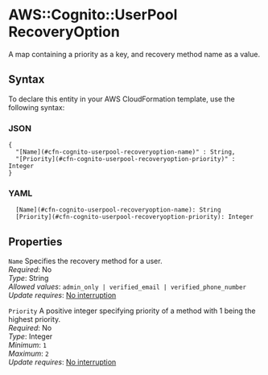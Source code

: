 # AWS::Cognito::UserPool RecoveryOption<a name="aws-properties-cognito-userpool-recoveryoption"></a>

A map containing a priority as a key, and recovery method name as a value\.

## Syntax<a name="aws-properties-cognito-userpool-recoveryoption-syntax"></a>

To declare this entity in your AWS CloudFormation template, use the following syntax:

### JSON<a name="aws-properties-cognito-userpool-recoveryoption-syntax.json"></a>

```
{
  "[Name](#cfn-cognito-userpool-recoveryoption-name)" : String,
  "[Priority](#cfn-cognito-userpool-recoveryoption-priority)" : Integer
}
```

### YAML<a name="aws-properties-cognito-userpool-recoveryoption-syntax.yaml"></a>

```
  [Name](#cfn-cognito-userpool-recoveryoption-name): String
  [Priority](#cfn-cognito-userpool-recoveryoption-priority): Integer
```

## Properties<a name="aws-properties-cognito-userpool-recoveryoption-properties"></a>

`Name` <a name="cfn-cognito-userpool-recoveryoption-name"></a>
Specifies the recovery method for a user\.  
_Required_: No  
_Type_: String  
_Allowed values_: `admin_only | verified_email | verified_phone_number`  
_Update requires_: [No interruption](https://docs.aws.amazon.com/AWSCloudFormation/latest/UserGuide/using-cfn-updating-stacks-update-behaviors.html#update-no-interrupt)

`Priority` <a name="cfn-cognito-userpool-recoveryoption-priority"></a>
A positive integer specifying priority of a method with 1 being the highest priority\.  
_Required_: No  
_Type_: Integer  
_Minimum_: `1`  
_Maximum_: `2`  
_Update requires_: [No interruption](https://docs.aws.amazon.com/AWSCloudFormation/latest/UserGuide/using-cfn-updating-stacks-update-behaviors.html#update-no-interrupt)
